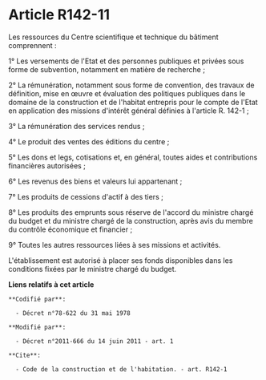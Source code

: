 # Article R142-11

Les ressources du Centre scientifique et technique du bâtiment comprennent : 

1° Les versements de l'Etat et des personnes publiques et privées sous forme de subvention, notamment en matière de
recherche ; 

2° La rémunération, notamment sous forme de convention, des travaux de définition, mise en œuvre et évaluation des politiques
publiques dans le domaine de la construction et de l'habitat entrepris pour le compte de l'Etat en application des missions
d'intérêt général définies à l'article R. 142-1 ; 

3° La rémunération des services rendus ; 

4° Le produit des ventes des éditions du centre ; 

5° Les dons et legs, cotisations et, en général, toutes aides et contributions financières autorisées ; 

6° Les revenus des biens et valeurs lui appartenant ; 

7° Les produits de cessions d'actif à des tiers ; 

8° Les produits des emprunts sous réserve de l'accord du ministre chargé du budget et du ministre chargé de la construction,
après avis du membre du contrôle économique et financier ; 

9° Toutes les autres ressources liées à ses missions et activités. 

L'établissement est autorisé à placer ses fonds disponibles dans les conditions fixées par le ministre chargé du budget.

**Liens relatifs à cet article**

	**Codifié par**:

	  - Décret n°78-622 du 31 mai 1978

	**Modifié par**:

	  - Décret n°2011-666 du 14 juin 2011 - art. 1

	**Cite**:

	  - Code de la construction et de l'habitation. - art. R142-1
